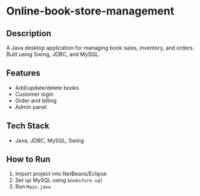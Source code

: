 # Online-book-store-management

## Description
A Java desktop application for managing book sales, inventory, and orders. Built using Swing, JDBC, and MySQL.

## Features
- Add/update/delete books
- Customer login
- Order and billing
- Admin panel

## Tech Stack
- Java, JDBC, MySQL, Swing

## How to Run
1. Import project into NetBeans/Eclipse
2. Set up MySQL using `bookstore.sql`
3. Run `Main.java`
